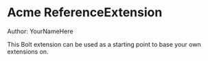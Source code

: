 # Acme ReferenceExtension

Author: YourNameHere

This Bolt extension can be used as a starting point to base your own extensions on.
